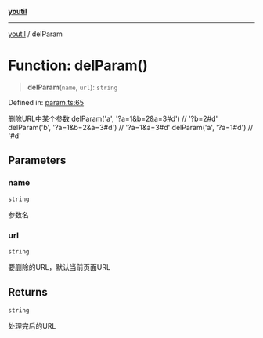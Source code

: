 [**youtil**](../README.md)

***

[youtil](../globals.md) / delParam

# Function: delParam()

> **delParam**(`name`, `url`): `string`

Defined in: [param.ts:65](https://github.com/sxei/youtil/blob/0789efb6304454ceafe2268d335875118354d3ab/src/param.ts#L65)

删除URL中某个参数
delParam('a', '?a=1&b=2&a=3#d') // '?b=2#d'
delParam('b', '?a=1&b=2&a=3#d') // '?a=1&a=3#d'
delParam('a', '?a=1#d') // '#d'

## Parameters

### name

`string`

参数名

### url

`string`

要删除的URL，默认当前页面URL

## Returns

`string`

处理完后的URL
